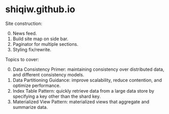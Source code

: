 # shiqiw.github.io

Site construction:

0. News feed.
1. Build site map on side bar.
2. Paginator for multiple sections.
3. Styling fix/rewrite.

Topics to cover:

0. Data Consistency Primer: maintaining consistency over distributed data, and different consistency models.
1. Data Partitioning Guidance: improve scalability, reduce contention, and optimize performance.
2. Index Table Pattern: quickly retrieve data from a large data store by specifying a key other than the shard key.
3. Materialized View Pattern: materialized views that aggregate and summarize data.